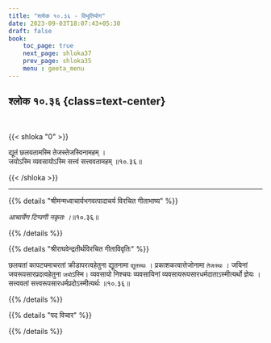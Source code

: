 ```yaml
---
title: "श्लोक १०.३६ - विभूतियोग"
date: 2023-09-03T18:07:43+05:30
draft: false
book:
    toc_page: true
    next_page: shloka37
    prev_page: shloka35
    menu : geeta_menu
---
```




## श्लोक १०.३६ {class=text-center}

<br/>

{{< shloka  "0"  >}}

द्यूतं छलयतामस्मि तेजस्तेजस्विनामहम् ।  
जयोऽस्मि व्यवसायोऽस्मि सत्त्वं सत्त्ववतामहम् ॥१०.३६॥  

{{< /shloka >}}

---


{{% details "श्रीमन्मध्वाचार्यभगवत्पादाचर्य विरचित  गीताभाष्य" %}}

*आचार्येण टिप्पणी नकृतः ।*॥१०.३६॥ 

{{% /details %}}



{{% details "श्रीराघवेन्द्रतीर्थविरचित गीताविवृतिः" %}}

छलयतां कापट्यमाचरतां क्रीडापरत्वहेतुना 
द्यूतनामा `द्यूतस्थः` ।
प्रकाशकत्वात्तेजोनामा `तेजःस्थः` । 
जयिनां जयरूपसारप्रदत्वहेतुना `जयो`ऽस्मि। 
व्यवसायो निश्चयः व्यवसायिनां 
व्यवसायरूपसारधर्मदाताऽस्मीत्यर्थो ज्ञेयः ।
सत्त्ववतां सत्त्वरूपसारधर्मप्रदोऽस्मीत्यर्थः ॥१०.३६॥ 

{{% /details %}}



{{% details "पद विचार" %}}


{{% /details %}}
